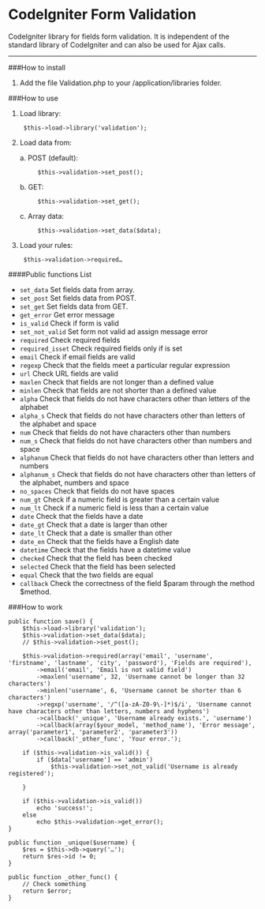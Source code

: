 CodeIgniter Form Validation
=================================

CodeIgniter library for fields form validation. It is independent of the standard library of CodeIgniter and can also be used for Ajax calls.

-----

###How to install

1. Add the file Validation.php to your /application/libraries folder.

###How to use

1. Load library:

		$this->load->library('validation');

2. Load data from:

	a. POST (default):
	
			$this->validation->set_post();
	
	b. GET:
	
			$this->validation->set_get();
	
	c. Array data:
	
			$this->validation->set_data($data);

3. Load your rules:

		$this->validation->required…

####Public functions List

- `set_data` Set fields data from array.
- `set_post` Set fields data from POST.
- `set_get` Set fields data from GET.
- `get_error` Get error message
- `is_valid` Check if form is valid
- `set_not_valid` Set form not valid ad assign message error
- `required` Check required fields
- `required_isset` Check required fields only if is set
- `email` Check if email fields are valid
- `regexp` Check that the fields meet a particular regular expression
- `url` Check URL fields are valid
- `maxlen` Check that fields are not longer than a defined value
- `minlen` Check that fields are not shorter than a defined value
- `alpha` Check that fields do not have characters other than letters of the alphabet
- `alpha_s` Check that fields do not have characters other than letters of the alphabet and space
- `num` Check that fields do not have characters other than numbers
- `num_s` Check that fields do not have characters other than numbers and space
- `alphanum` Check that fields do not have characters other than letters and numbers
- `alphanum_s` Check that fields do not have characters other than letters of the alphabet, numbers and space
- `no_spaces` Check that fields do not have spaces
- `num_gt` Check if a numeric field is greater than a certain value
- `num_lt` Check if a numeric field is less than a certain value
- `date` Check that the fields have a date
- `date_gt` Check that a date is larger than other
- `date_lt` Check that a date is smaller than other
- `date_en` Check that the fields have a English date
- `datetime` Check that the fields have a datetime value
- `checked` Check that the field has been checked
- `selected` Check that the field has been selected
- `equal` Check that the two fields are equal
- `callback` Check the correctness of the field $param through the method $method.

###How to work

	public function save() {
		$this->load->library('validation');
		$this->validation->set_data($data);
		// $this->validation->set_post();
		
		$this->validation->required(array('email', 'username', 'firstname', 'lastname', 'city', 'password'), 'Fields are required'),
			->email('email', 'Email is not valid field')
			->maxlen('username', 32, 'Username cannot be longer than 32 characters')
			->minlen('username', 6, 'Username cannot be shorter than 6 characters')
			->regxp('username', '/^([a-zA-Z0-9\-]*)$/i', 'Username cannot have characters other than letters, numbers and hyphens')
			->callback('_unique', 'Username already exists.', 'username')
			->callback(array($your_model, 'method_name'), 'Error message', array('parameter1', 'parameter2', 'parameter3'))
			->callback('_other_func', 'Your error.');
		
		if ($this->validation->is_valid()) {
			if ($data['username'] == 'admin')
				$this->validation->set_not_valid('Username is already registered');
	
		}
		
		if ($this->validation->is_valid())
			echo 'success!';
		else
			echo $this->validation->get_error();
	}
	
	public function _unique($username) {
		$res = $this->db->query('…');
		return $res->id != 0;
	}
	
	public function _other_func() {
		// Check something
		return $error;
	}